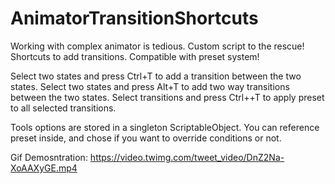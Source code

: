 # AnimatorTransitionShortcuts

Working with complex animator is tedious. Custom script to the rescue!
Shortcuts to add transitions. Compatible with preset system!

Select two states and press Ctrl+T to add a transition between the two states.
Select two states and press Alt+T to add two way transitions between the two states.
Select transitions and press Ctrl++T to apply preset to all selected transitions.

Tools options are stored in a singleton ScriptableObject. 
You can reference preset inside, and chose if you want to override conditions or not.

Gif Demosntration: https://video.twimg.com/tweet_video/DnZ2Na-XoAAXyGE.mp4
